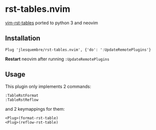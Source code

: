 # rst-tables.nvim

[vim-rst-tables](https://github.com/nvie/vim-rst-tables) ported to python 3 and neovim


## Installation

```vim
Plug 'jlesquembre/rst-tables.nvim', {'do': ':UpdateRemotePlugins'}
```

**Restart** neovim after running `:UpdateRemotePlugins`


## Usage

This plugin only implements 2 commands:

```
:TableRstFormat
:TableRstReflow
```

and 2 keymappings for them:

```
<Plug>(format-rst-table)
<Plug>(reflow-rst-table)
```
